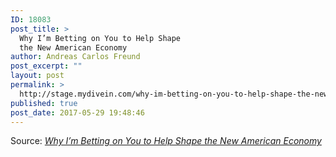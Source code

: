```yaml
---
ID: 18083
post_title: >
  Why I’m Betting on You to Help Shape
  the New American Economy
author: Andreas Carlos Freund
post_excerpt: ""
layout: post
permalink: >
  http://stage.mydivein.com/why-im-betting-on-you-to-help-shape-the-new-american-economy/
published: true
post_date: 2017-05-29 19:48:46
---
```

Source: <em><a href="https://medium.com/@potus44/why-im-betting-on-you-to-help-shape-the-new-american-economy-e80a775b44ee">Why I’m Betting on You to Help Shape the New American Economy</a></em>
